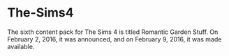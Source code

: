 # The-Sims4
The sixth content pack for The Sims 4 is titled Romantic Garden Stuff. On February 2, 2016, it was announced, and on February 9, 2016, it was made available.
